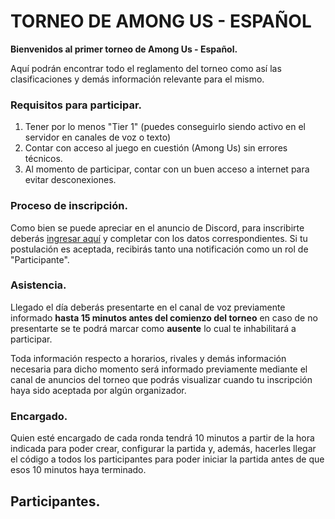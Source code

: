 # TORNEO DE AMONG US - ESPAÑOL

**Bienvenidos al primer torneo de Among Us - Español.**

Aquí podrán encontrar todo el reglamento del torneo como así las clasificaciones y demás información relevante para el mismo.

### Requisitos para participar.

1. Tener por lo menos "Tier 1" (puedes conseguirlo siendo activo en el servidor en canales de voz o texto)
2. Contar con acceso al juego en cuestión (Among Us) sin errores técnicos.
3. Al momento de participar, contar con un buen acceso a internet para evitar desconexiones.

### Proceso de inscripción.

Como bien se puede apreciar en el anuncio de Discord, para inscribirte deberás [ingresar aquí](https://docs.google.com/forms/d/e/1FAIpQLSfKa841s69Jz5arxvgowyCHxuDXWbL8ePmgteO5FyNMqPEC9w/viewform) y completar con los datos correspondientes.
Si tu postulación es aceptada, recibirás tanto una notificación como un rol de "Participante".

### Asistencia.

Llegado el día deberás presentarte en el canal de voz previamente informado **hasta 15 minutos antes del comienzo del torneo** en caso de no presentarte se te podrá marcar como **ausente** lo cual te inhabilitará a participar.

Toda información respecto a horarios, rivales y demás información necesaria para dicho momento será informado previamente mediante el canal de anuncios del torneo que podrás visualizar cuando tu inscripción haya sido aceptada por algún organizador.

### Encargado.

Quien esté encargado de cada ronda tendrá 10 minutos a partir de la hora indicada para poder crear, configurar la partida y, además, hacerles llegar el código a todos los participantes para poder iniciar la partida antes de que esos 10 minutos haya terminado.

## Participantes. 
